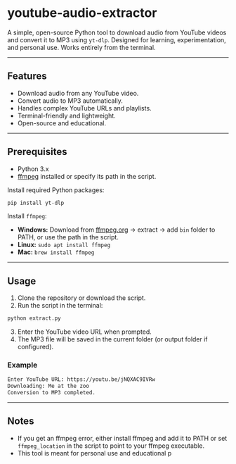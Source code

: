 # youtube-audio-extractor

A simple, open-source Python tool to download audio from YouTube videos and convert it to MP3 using `yt-dlp`. Designed for learning, experimentation, and personal use. Works entirely from the terminal.

---

## Features

- Download audio from any YouTube video.
- Convert audio to MP3 automatically.
- Handles complex YouTube URLs and playlists.
- Terminal-friendly and lightweight.
- Open-source and educational.

---

## Prerequisites

- Python 3.x  
- [ffmpeg](https://ffmpeg.org/) installed or specify its path in the script.

Install required Python packages:  
```bash
pip install yt-dlp
```

Install `ffmpeg`:

- **Windows:** Download from [ffmpeg.org](https://ffmpeg.org/) → extract → add `bin` folder to PATH, or use the path in the script.
- **Linux:** `sudo apt install ffmpeg`
- **Mac:** `brew install ffmpeg`

---

## Usage

1. Clone the repository or download the script.
2. Run the script in the terminal:

```bash
python extract.py
```

3. Enter the YouTube video URL when prompted.
4. The MP3 file will be saved in the current folder (or output folder if configured).

### Example

```bash
Enter YouTube URL: https://youtu.be/jNQXAC9IVRw
Downloading: Me at the zoo
Conversion to MP3 completed.
```

---

## Notes

- If you get an ffmpeg error, either install ffmpeg and add it to PATH or set `ffmpeg_location` in the script to point to your ffmpeg executable.
- This tool is meant for personal use and educational p